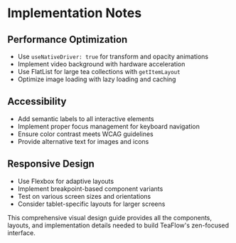 # Implementation Notes

## Performance Optimization
- Use `useNativeDriver: true` for transform and opacity animations
- Implement video background with hardware acceleration
- Use FlatList for large tea collections with `getItemLayout`
- Optimize image loading with lazy loading and caching

## Accessibility
- Add semantic labels to all interactive elements
- Implement proper focus management for keyboard navigation
- Ensure color contrast meets WCAG guidelines
- Provide alternative text for images and icons

## Responsive Design
- Use Flexbox for adaptive layouts
- Implement breakpoint-based component variants
- Test on various screen sizes and orientations
- Consider tablet-specific layouts for larger screens

This comprehensive visual design guide provides all the components, layouts, and implementation details needed to build TeaFlow's zen-focused interface.